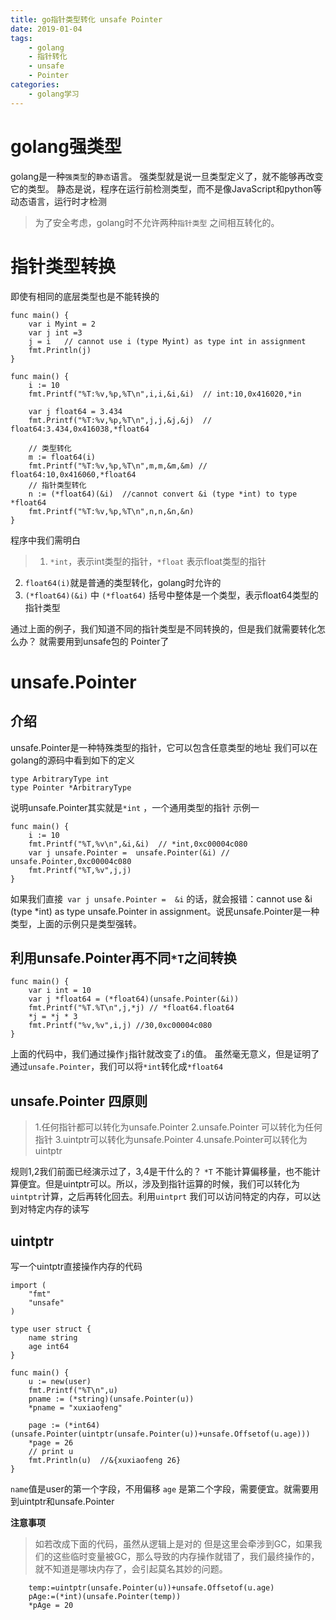 ```yaml
---
title: go指针类型转化 unsafe Pointer
date: 2019-01-04
tags:
	- golang
	- 指针转化
	- unsafe
	- Pointer
categories:
	- golang学习
---
```

# golang强类型
golang是一种`强类型`的`静态`语言。
强类型就是说一旦类型定义了，就不能够再改变它的类型。
静态是说，程序在运行前检测类型，而不是像JavaScript和python等动态语言，运行时才检测

> 为了安全考虑，golang时不允许两种`指针类型` 之间相互转化的。

# 指针类型转换
即使有相同的底层类型也是不能转换的
```golang
func main() {
	var i Myint = 2
	var j int =3
	j = i   // cannot use i (type Myint) as type int in assignment
	fmt.Println(j)
}
```
```golang
func main() {
	i := 10
	fmt.Printf("%T:%v,%p,%T\n",i,i,&i,&i)  // int:10,0x416020,*in

	var j float64 = 3.434
	fmt.Printf("%T:%v,%p,%T\n",j,j,&j,&j)  // float64:3.434,0x416038,*float64
	
	// 类型转化
	m := float64(i)
	fmt.Printf("%T:%v,%p,%T\n",m,m,&m,&m) // float64:10,0x416060,*float64
	// 指针类型转化
	n := (*float64)(&i)  //cannot convert &i (type *int) to type *float64
	fmt.Printf("%T:%v,%p,%T\n",n,n,&n,&n)
}
```
程序中我们需明白
>1. `*int`，表示int类型的指针，`*float` 表示float类型的指针
2. `float64(i)`就是普通的类型转化，golang时允许的
3. `(*float64)(&i)` 中 `(*float64)` 括号中整体是一个类型，表示float64类型的指针类型

通过上面的例子，我们知道不同的指针类型是不同转换的，但是我们就需要转化怎么办？
就需要用到unsafe包的 Pointer了

# unsafe.Pointer
## 介绍
unsafe.Pointer是一种特殊类型的指针，它可以包含任意类型的地址
我们可以在golang的源码中看到如下的定义
```golang
type ArbitraryType int
type Pointer *ArbitraryType
```
说明unsafe.Pointer其实就是`*int` ，一个通用类型的指针
示例一
```golang
func main() {
	i := 10
	fmt.Printf("%T,%v\n",&i,&i)  // *int,0xc00004c080
	var j unsafe.Pointer =  unsafe.Pointer(&i) // unsafe.Pointer,0xc00004c080
	fmt.Printf("%T,%v",j,j)
}
```
如果我们直接` var j unsafe.Pointer =  &i` 的话，就会报错：cannot use &i (type *int) as type unsafe.Pointer in assignment。说民unsafe.Pointer是一种类型，上面的示例只是类型强转。
## 利用unsafe.Pointer再不同`*T`之间转换
```golang
func main() {
	var i int = 10
	var j *float64 = (*float64)(unsafe.Pointer(&i))
	fmt.Printf("%T.%T\n",j,*j) // *float64.float64
	*j = *j * 3
	fmt.Printf("%v,%v",i,j) //30,0xc00004c080
}
```
上面的代码中，我们通过操作`j`指针就改变了`i`的值。
虽然毫无意义，但是证明了通过`unsafe.Pointer`，我们可以将`*int`转化成`*float64`
## unsafe.Pointer 四原则
> 1.任何指针都可以转化为unsafe.Pointer
2.unsafe.Pointer 可以转化为任何指针
3.uintptr可以转化为unsafe.Pointer
4.unsafe.Pointer可以转化为uintptr

规则1,2我们前面已经演示过了，3,4是干什么的？
`*T` 不能计算偏移量，也不能计算便宜。但是uintptr可以。所以，涉及到指针运算的时候，我们可以转化为`uintptr`计算，之后再转化回去。利用`uintprt` 我们可以访问特定的内存，可以达到对特定内存的读写

## uintptr
写一个uintptr直接操作内存的代码
```golang
import (
	"fmt"
	"unsafe"
)

type user struct {
	name string
	age int64
}

func main() {
	u := new(user)
	fmt.Printf("%T\n",u)
	pname := (*string)(unsafe.Pointer(u))
	*pname = "xuxiaofeng"

	page := (*int64)(unsafe.Pointer(uintptr(unsafe.Pointer(u))+unsafe.Offsetof(u.age)))
	*page = 26
	// print u
	fmt.Println(u)  //&{xuxiaofeng 26}
}
```
`name`值是user的第一个字段，不用偏移
`age` 是第二个字段，需要便宜。就需要用到uintptr和unsafe.Pointer

**注意事项**
> 如若改成下面的代码，虽然从逻辑上是对的
但是这里会牵涉到GC，如果我们的这些临时变量被GC，那么导致的内存操作就错了，我们最终操作的，就不知道是哪块内存了，会引起莫名其妙的问题。
```golang
    temp:=uintptr(unsafe.Pointer(u))+unsafe.Offsetof(u.age)
    pAge:=(*int)(unsafe.Pointer(temp))
    *pAge = 20
```